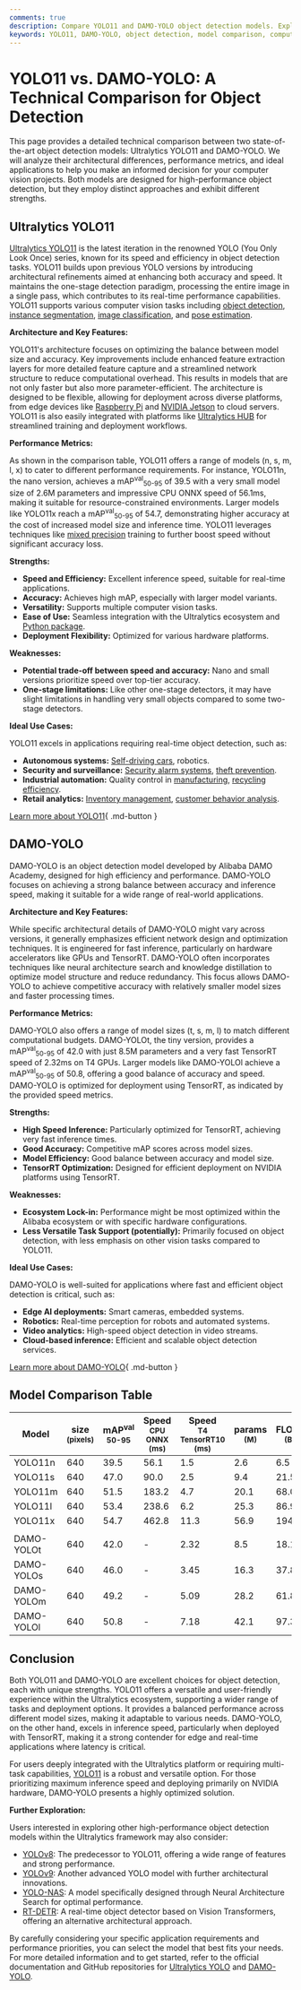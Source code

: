 ```yaml
---
comments: true
description: Compare YOLO11 and DAMO-YOLO object detection models. Explore architecture, performance, and use cases to select the best fit for your project.
keywords: YOLO11, DAMO-YOLO, object detection, model comparison, computer vision, YOLO models, Ultralytics, real-time AI, DAMO Academy, TensorRT
---
```


# YOLO11 vs. DAMO-YOLO: A Technical Comparison for Object Detection

<script async src="https://cdn.jsdelivr.net/npm/chart.js@latest/dist/chart.min.js"></script>
<script defer src="../../javascript/benchmark.js"></script>

<canvas id="modelComparisonChart" width="1024" height="400" active-models='["YOLO11", "DAMO-YOLO"]'></canvas>

This page provides a detailed technical comparison between two state-of-the-art object detection models: Ultralytics YOLO11 and DAMO-YOLO. We will analyze their architectural differences, performance metrics, and ideal applications to help you make an informed decision for your computer vision projects. Both models are designed for high-performance object detection, but they employ distinct approaches and exhibit different strengths.

## Ultralytics YOLO11

[Ultralytics YOLO11](https://docs.ultralytics.com/models/yolo11/) is the latest iteration in the renowned YOLO (You Only Look Once) series, known for its speed and efficiency in object detection tasks. YOLO11 builds upon previous YOLO versions by introducing architectural refinements aimed at enhancing both accuracy and speed. It maintains the one-stage detection paradigm, processing the entire image in a single pass, which contributes to its real-time performance capabilities. YOLO11 supports various computer vision tasks including [object detection](https://www.ultralytics.com/glossary/object-detection), [instance segmentation](https://www.ultralytics.com/glossary/instance-segmentation), [image classification](https://docs.ultralytics.com/tasks/classify/), and [pose estimation](https://docs.ultralytics.com/tasks/pose/).

**Architecture and Key Features:**

YOLO11's architecture focuses on optimizing the balance between model size and accuracy. Key improvements include enhanced feature extraction layers for more detailed feature capture and a streamlined network structure to reduce computational overhead. This results in models that are not only faster but also more parameter-efficient. The architecture is designed to be flexible, allowing for deployment across diverse platforms, from edge devices like [Raspberry Pi](https://docs.ultralytics.com/guides/raspberry-pi/) and [NVIDIA Jetson](https://docs.ultralytics.com/guides/nvidia-jetson/) to cloud servers. YOLO11 is also easily integrated with platforms like [Ultralytics HUB](https://www.ultralytics.com/hub) for streamlined training and deployment workflows.

**Performance Metrics:**

As shown in the comparison table, YOLO11 offers a range of models (n, s, m, l, x) to cater to different performance requirements. For instance, YOLO11n, the nano version, achieves a mAP<sup>val</sup><sub>50-95</sub> of 39.5 with a very small model size of 2.6M parameters and impressive CPU ONNX speed of 56.1ms, making it suitable for resource-constrained environments. Larger models like YOLO11x reach a mAP<sup>val</sup><sub>50-95</sub> of 54.7, demonstrating higher accuracy at the cost of increased model size and inference time. YOLO11 leverages techniques like [mixed precision](https://www.ultralytics.com/glossary/mixed-precision) training to further boost speed without significant accuracy loss.

**Strengths:**

- **Speed and Efficiency:** Excellent inference speed, suitable for real-time applications.
- **Accuracy:** Achieves high mAP, especially with larger model variants.
- **Versatility:** Supports multiple computer vision tasks.
- **Ease of Use:** Seamless integration with the Ultralytics ecosystem and [Python package](https://pypi.org/project/ultralytics/).
- **Deployment Flexibility:** Optimized for various hardware platforms.

**Weaknesses:**

- **Potential trade-off between speed and accuracy:** Nano and small versions prioritize speed over top-tier accuracy.
- **One-stage limitations:** Like other one-stage detectors, it may have slight limitations in handling very small objects compared to some two-stage detectors.

**Ideal Use Cases:**

YOLO11 excels in applications requiring real-time object detection, such as:

- **Autonomous systems:** [Self-driving cars](https://www.ultralytics.com/solutions/ai-in-self-driving), robotics.
- **Security and surveillance:** [Security alarm systems](https://www.ultralytics.com/blog/security-alarm-system-projects-with-ultralytics-yolov8), [theft prevention](https://www.ultralytics.com/blog/computer-vision-for-theft-prevention-enhancing-security).
- **Industrial automation:** Quality control in [manufacturing](https://www.ultralytics.com/solutions/ai-in-manufacturing), [recycling efficiency](https://www.ultralytics.com/blog/recycling-efficiency-the-power-of-vision-ai-in-automated-sorting).
- **Retail analytics:** [Inventory management](https://www.ultralytics.com/blog/ai-for-smarter-retail-inventory-management), [customer behavior analysis](https://www.ultralytics.com/blog/achieving-retail-efficiency-with-ai).

[Learn more about YOLO11](https://docs.ultralytics.com/models/yolo11/){ .md-button }

## DAMO-YOLO

DAMO-YOLO is an object detection model developed by Alibaba DAMO Academy, designed for high efficiency and performance. DAMO-YOLO focuses on achieving a strong balance between accuracy and inference speed, making it suitable for a wide range of real-world applications.

**Architecture and Key Features:**

While specific architectural details of DAMO-YOLO might vary across versions, it generally emphasizes efficient network design and optimization techniques. It is engineered for fast inference, particularly on hardware accelerators like GPUs and TensorRT. DAMO-YOLO often incorporates techniques like neural architecture search and knowledge distillation to optimize model structure and reduce redundancy. This focus allows DAMO-YOLO to achieve competitive accuracy with relatively smaller model sizes and faster processing times.

**Performance Metrics:**

DAMO-YOLO also offers a range of model sizes (t, s, m, l) to match different computational budgets. DAMO-YOLOt, the tiny version, provides a mAP<sup>val</sup><sub>50-95</sub> of 42.0 with just 8.5M parameters and a very fast TensorRT speed of 2.32ms on T4 GPUs. Larger models like DAMO-YOLOl achieve a mAP<sup>val</sup><sub>50-95</sub> of 50.8, offering a good balance of accuracy and speed. DAMO-YOLO is optimized for deployment using TensorRT, as indicated by the provided speed metrics.

**Strengths:**

- **High Speed Inference:** Particularly optimized for TensorRT, achieving very fast inference times.
- **Good Accuracy:** Competitive mAP scores across model sizes.
- **Model Efficiency:** Good balance between accuracy and model size.
- **TensorRT Optimization:** Designed for efficient deployment on NVIDIA platforms using TensorRT.

**Weaknesses:**

- **Ecosystem Lock-in:** Performance might be most optimized within the Alibaba ecosystem or with specific hardware configurations.
- **Less Versatile Task Support (potentially):** Primarily focused on object detection, with less emphasis on other vision tasks compared to YOLO11.

**Ideal Use Cases:**

DAMO-YOLO is well-suited for applications where fast and efficient object detection is critical, such as:

- **Edge AI deployments:** Smart cameras, embedded systems.
- **Robotics:** Real-time perception for robots and automated systems.
- **Video analytics:** High-speed object detection in video streams.
- **Cloud-based inference:** Efficient and scalable object detection services.

[Learn more about DAMO-YOLO](https://damo.alibaba.com/){ .md-button }

## Model Comparison Table

| Model      | size<br><sup>(pixels) | mAP<sup>val<br>50-95 | Speed<br><sup>CPU ONNX<br>(ms) | Speed<br><sup>T4 TensorRT10<br>(ms) | params<br><sup>(M) | FLOPs<br><sup>(B) |
| ---------- | --------------------- | -------------------- | ------------------------------ | ----------------------------------- | ------------------ | ----------------- |
| YOLO11n    | 640                   | 39.5                 | 56.1                           | 1.5                                 | 2.6                | 6.5               |
| YOLO11s    | 640                   | 47.0                 | 90.0                           | 2.5                                 | 9.4                | 21.5              |
| YOLO11m    | 640                   | 51.5                 | 183.2                          | 4.7                                 | 20.1               | 68.0              |
| YOLO11l    | 640                   | 53.4                 | 238.6                          | 6.2                                 | 25.3               | 86.9              |
| YOLO11x    | 640                   | 54.7                 | 462.8                          | 11.3                                | 56.9               | 194.9             |
|            |                       |                      |                                |                                     |                    |                   |
| DAMO-YOLOt | 640                   | 42.0                 | -                              | 2.32                                | 8.5                | 18.1              |
| DAMO-YOLOs | 640                   | 46.0                 | -                              | 3.45                                | 16.3               | 37.8              |
| DAMO-YOLOm | 640                   | 49.2                 | -                              | 5.09                                | 28.2               | 61.8              |
| DAMO-YOLOl | 640                   | 50.8                 | -                              | 7.18                                | 42.1               | 97.3              |

## Conclusion

Both YOLO11 and DAMO-YOLO are excellent choices for object detection, each with unique strengths. YOLO11 offers a versatile and user-friendly experience within the Ultralytics ecosystem, supporting a wider range of tasks and deployment options. It provides a balanced performance across different model sizes, making it adaptable to various needs. DAMO-YOLO, on the other hand, excels in inference speed, particularly when deployed with TensorRT, making it a strong contender for edge and real-time applications where latency is critical.

For users deeply integrated with the Ultralytics platform or requiring multi-task capabilities, [YOLO11](https://docs.ultralytics.com/models/yolo11/) is a robust and versatile option. For those prioritizing maximum inference speed and deploying primarily on NVIDIA hardware, DAMO-YOLO presents a highly optimized solution.

**Further Exploration:**

Users interested in exploring other high-performance object detection models within the Ultralytics framework may also consider:

- [YOLOv8](https://www.ultralytics.com/yolo): The predecessor to YOLO11, offering a wide range of features and strong performance.
- [YOLOv9](https://docs.ultralytics.com/models/yolov9/): Another advanced YOLO model with further architectural innovations.
- [YOLO-NAS](https://docs.ultralytics.com/models/yolo-nas/): A model specifically designed through Neural Architecture Search for optimal performance.
- [RT-DETR](https://docs.ultralytics.com/models/rtdetr/): A real-time object detector based on Vision Transformers, offering an alternative architectural approach.

By carefully considering your specific application requirements and performance priorities, you can select the model that best fits your needs. For more detailed information and to get started, refer to the official documentation and GitHub repositories for [Ultralytics YOLO](https://github.com/ultralytics/ultralytics) and [DAMO-YOLO](https://github.com/tinyvision/DAMO-YOLO).
